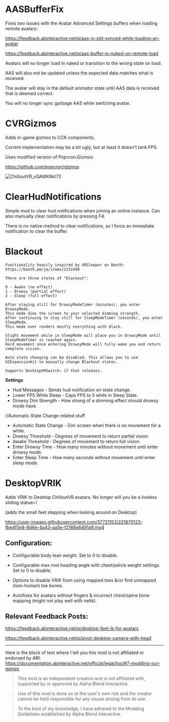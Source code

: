 # AASBufferFix
 
Fixes two issues with the Avatar Advanced Settings buffers when loading remote avatars:

https://feedback.abinteractive.net/p/aas-is-still-synced-while-loading-an-avatar

https://feedback.abinteractive.net/p/aas-buffer-is-nuked-on-remote-load

Avatars will no longer load in naked or transition to the wrong state on load. 

AAS will also not be updated unless the expected data matches what is received.

The avatar will stay in the default animator state until AAS data is received that is deemed correct.

You will no longer sync garbage AAS while switching avatar.
    
# CVRGizmos
 Adds in-game gizmos to CCK components.

Current implementation may be a bit ugly, but at least it doesn't tank FPS.

Uses modified version of Popcron.Gizmos:

https://github.com/popcron/gizmos

![ChilloutVR_vQAWKRkt73](https://user-images.githubusercontent.com/37721153/190173732-368dec7a-d56e-47a0-bc38-3c7f38caa0bc.png)
# ClearHudNotifications

Simple mod to clear hud notifications when joining an online instance. Can also manually clear notifications by pressing F4.

There is no native method to clear notifications, so I force an immediate notification to clear the buffer.

# Blackout

    Functionality heavily inspired by VRSleeper on Booth: https://booth.pm/ja/items/2151940

    There are three states of "blackout":

    0 - Awake (no effect)
    1 - Drowsy (partial effect)
    2 - Sleep (full effect)

    After staying still for DrowsyModeTimer (minutes), you enter DrowsyMode.
    This mode dims the screen to your selected dimming strength.
    After continuing to stay still for SleepModeTimer (seconds), you enter SleepMode.
    This mode over renders mostly everything with black.

    Slight movement while in SleepMode will place you in DrowsyMode until SleepModeTimer is reached again.
    Hard movement once entering DrowsyMode will fully wake you and return complete vision.
    
    Auto state changing can be disabled. This allows you to use UIExpansionKit to manually change Blackout states.
    
    Supports DesktopVRSwitch~ if that releases.
    
**Settings**

* Hud Messages - Sends hud notification on state change.
* Lower FPS While Sleep - Caps FPS to 5 while in Sleep State.
* Drowsy Dim Strength - How strong of a dimming effect should drowsy mode have.

//Automatic State Change related stuff
* Automatic State Change - Dim screen when there is no movement for a while.
* Drowsy Threshold - Degrees of movement to return partial vision.
* Awake Threshold - Degrees of movement to return full vision.
* Enter Drowsy Time - How many minutes without movement until enter drowsy mode.
* Enter Sleep Time - How many seconds without movement until enter sleep mode.
    
# DesktopVRIK
Adds VRIK to Desktop ChilloutVR avatars. No longer will you be a liveless sliding statue~!

(adds the small feet stepping when looking around on Desktop)

https://user-images.githubusercontent.com/37721153/221870123-fbe4f5e8-8d6e-4a43-aa5e-f2188e6491a9.mp4

## Configuration:
* Configurable body lean weight. Set to 0 to disable.

* Configurable max root heading angle with chest/pelvis weight settings. Set to 0 to disable.

* Options to disable VRIK from using mapped toes &/or find unmapped (non-human) toe bones.

* Autofixes for avatars without fingers & incorrect chest/spine bone mapping (might not play well with netik).

## Relevant Feedback Posts:
https://feedback.abinteractive.net/p/desktop-feet-ik-for-avatars

https://feedback.abinteractive.net/p/pivot-desktop-camera-with-head

---

Here is the block of text where I tell you this mod is not affiliated or endorsed by ABI. 
https://documentation.abinteractive.net/official/legal/tos/#7-modding-our-games

> This mod is an independent creation and is not affiliated with, supported by or approved by Alpha Blend Interactive. 

> Use of this mod is done so at the user's own risk and the creator cannot be held responsible for any issues arising from its use.

> To the best of my knowledge, I have adhered to the Modding Guidelines established by Alpha Blend Interactive.
